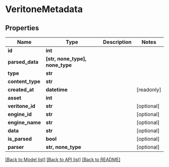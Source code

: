 # VeritoneMetadata


## Properties
Name | Type | Description | Notes
------------ | ------------- | ------------- | -------------
**id** | **int** |  | 
**parsed_data** | **[str, none_type], none_type** |  | 
**type** | **str** |  | 
**content_type** | **str** |  | 
**created_at** | **datetime** |  | [readonly] 
**asset** | **int** |  | 
**veritone_id** | **str** |  | [optional] 
**engine_id** | **str** |  | [optional] 
**engine_name** | **str** |  | [optional] 
**data** | **str** |  | [optional] 
**is_parsed** | **bool** |  | [optional] 
**parser** | **str, none_type** |  | [optional] 

[[Back to Model list]](../#documentation-for-models) [[Back to API list]](../#documentation-for-api-endpoints) [[Back to README]](../)


